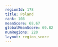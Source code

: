 ```yaml
---
regionId: 178
title: Poland
rank: 108
meanScore: 68.67
globalMeanScore: 69.82
numRegions: 220
layout: region_score
---
```

